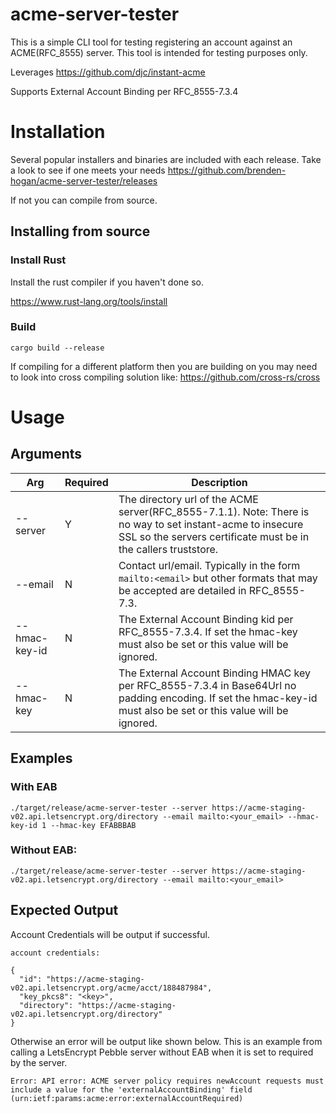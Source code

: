 # acme-server-tester

This is a simple CLI tool for testing registering an account against an ACME(RFC_8555) server. This tool is intended for testing purposes only.

Leverages https://github.com/djc/instant-acme

Supports External Account Binding per RFC_8555-7.3.4

# Installation

Several popular installers and binaries are included with each release. Take a look to see if one meets your needs https://github.com/brenden-hogan/acme-server-tester/releases

If not you can compile from source.

## Installing from source

### Install Rust
Install the rust compiler if you haven't done so.

https://www.rust-lang.org/tools/install

### Build
```
cargo build --release
```

If compiling for a different platform then you are building on you may need to look into cross compiling solution like: https://github.com/cross-rs/cross

# Usage

## Arguments

| Arg           | Required| Description |
| --------      | ------- | -------     |
| --server      | Y       | The directory url of the ACME server(RFC_8555-7.1.1). Note: There is no way to set instant-acme to insecure SSL so the servers certificate must be in the callers truststore.|
| --email       | N       | Contact url/email. Typically in the form `mailto:<email>` but other formats that may be accepted are detailed in RFC_8555-7.3.|
| --hmac-key-id | N       | The External Account Binding kid per RFC_8555-7.3.4. If set the hmac-key must also be set or this value will be ignored.|
| --hmac-key    | N       | The External Account Binding HMAC key per RFC_8555-7.3.4 in Base64Url no padding encoding. If set the hmac-key-id must also be set or this value will be ignored. |

## Examples

### With EAB
```
./target/release/acme-server-tester --server https://acme-staging-v02.api.letsencrypt.org/directory --email mailto:<your_email> --hmac-key-id 1 --hmac-key EFABBBAB
```

### Without EAB:
```
./target/release/acme-server-tester --server https://acme-staging-v02.api.letsencrypt.org/directory --email mailto:<your_email>
```

## Expected Output
Account Credentials will be output if successful.
```
account credentials:

{
  "id": "https://acme-staging-v02.api.letsencrypt.org/acme/acct/188487984",
  "key_pkcs8": "<key>",
  "directory": "https://acme-staging-v02.api.letsencrypt.org/directory"
}
```

Otherwise an error will be output like shown below. This is an example from calling a LetsEncrypt Pebble server without EAB when it is set to required by the server.

```
Error: API error: ACME server policy requires newAccount requests must include a value for the 'externalAccountBinding' field (urn:ietf:params:acme:error:externalAccountRequired)
```